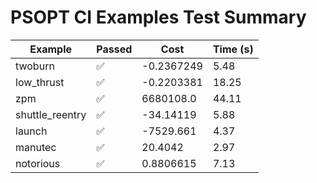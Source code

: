 # PSOPT CI Examples Test Summary

| Example | Passed | Cost | Time (s) |
|---|---|---|---|
| twoburn | ✅ | -0.2367249 | 5.48 |
| low_thrust | ✅ | -0.2203381 | 18.25 |
| zpm | ✅ | 6680108.0 | 44.11 |
| shuttle_reentry | ✅ | -34.14119 | 5.88 |
| launch | ✅ | -7529.661 | 4.37 |
| manutec | ✅ | 20.4042 | 2.97 |
| notorious | ✅ | 0.8806615 | 7.13 |